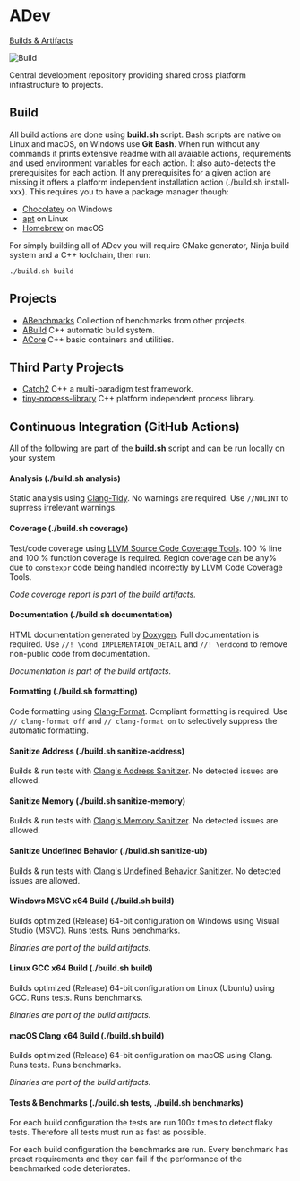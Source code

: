 # ADev

[Builds & Artifacts](https://github.com/Agnesoft/ADev/actions?query=branch%3Amaster)

![Build](https://github.com/Agnesoft/ADev/workflows/ADev/badge.svg)

Central development repository providing shared cross platform infrastructure to projects.

## Build

All build actions are done using **build.sh** script. Bash scripts are native on Linux and macOS, on Windows use **Git Bash**. When run without any commands it prints extensive readme with all avaiable actions, requirements and used environment variables for each action. It also auto-detects the prerequisites for each action. If any prerequisites for a given action are missing it offers a platform independent installation action (./build.sh install-xxx). This requires you to have a package manager though:

* [Chocolatey](https://chocolatey.org/) on Windows
* [apt](https://en.wikipedia.org/wiki/APT_(software)) on Linux
* [Homebrew](https://brew.sh/index_cs) on macOS

For simply building all of ADev you will require CMake generator, Ninja build system and a C++ toolchain, then run:

`./build.sh build`

## Projects

* [ABenchmarks](projects/ABenchmarks/README.md) Collection of benchmarks from other projects.
* [ABuild](projects/ABuild/README.md) C++ automatic build system.
* [ACore](projects/ACore/README.md) C++ basic containers and utilities.

## Third Party Projects
* [Catch2](https://github.com/catchorg/Catch2) C++ a multi-paradigm test framework.
* [tiny-process-library](https://gitlab.com/eidheim/tiny-process-library) C++ platform independent process library.

## Continuous Integration (GitHub Actions)

All of the following are part of the **build.sh** script and can be run locally on your system.

#### Analysis (./build.sh analysis)
Static analysis using [Clang-Tidy](https://clang.llvm.org/extra/clang-tidy/). No warnings are required. Use `//NOLINT` to suprress irrelevant warnings.

#### Coverage (./build.sh coverage)
Test/code coverage using [LLVM Source Code Coverage Tools](https://clang.llvm.org/docs/SourceBasedCodeCoverage.html). 100 % line and 100 % function coverage is required. Region coverage can be any% due to `constexpr` code being handled incorrectly by LLVM Code Coverage Tools. 

*Code coverage report is part of the build artifacts.*

#### Documentation (./build.sh documentation)
HTML documentation generated by [Doxygen](https://www.doxygen.nl/index.html). Full documentation is required. Use `//! \cond IMPLEMENTAION_DETAIL` and `//! \endcond` to remove non-public code from documentation. 

*Documentation is part of the build artifacts.*

#### Formatting (./build.sh formatting)
Code formatting using [Clang-Format](https://clang.llvm.org/docs/ClangFormat.html). Compliant formatting is required. Use `// clang-format off` and `// clang-format on` to selectively suppress the automatic formatting.

#### Sanitize Address (./build.sh sanitize-address)
Builds & run tests with [Clang's Address Sanitizer](https://clang.llvm.org/docs/AddressSanitizer.html). No detected issues are allowed.

#### Sanitize Memory (./build.sh sanitize-memory)
Builds & run tests with [Clang's Memory Sanitizer](https://clang.llvm.org/docs/MemorySanitizer.html). No detected issues are allowed.

#### Sanitize Undefined Behavior (./build.sh sanitize-ub)
Builds & run tests with [Clang's Undefined Behavior Sanitizer](https://clang.llvm.org/docs/UndefinedBehaviorSanitizer.html). No detected issues are allowed.

#### Windows MSVC x64 Build (./build.sh build)
Builds optimized (Release) 64-bit configuration on Windows using Visual Studio (MSVC). Runs tests. Runs benchmarks.

*Binaries are part of the build artifacts.*

#### Linux GCC x64 Build (./build.sh build)
Builds optimized (Release) 64-bit configuration on Linux (Ubuntu) using GCC. Runs tests. Runs benchmarks.

*Binaries are part of the build artifacts.*

#### macOS Clang x64 Build (./build.sh build)
Builds optimized (Release) 64-bit configuration on macOS using Clang. Runs tests. Runs benchmarks.

*Binaries are part of the build artifacts.*

#### Tests & Benchmarks (./build.sh tests, ./build.sh benchmarks)
For each build configuration the tests are run 100x times to detect flaky tests. Therefore all tests must run as fast as possible.

For each build configuration the benchmarks are run. Every benchmark has preset requirements and they can fail if the performance of the benchmarked code deteriorates.
